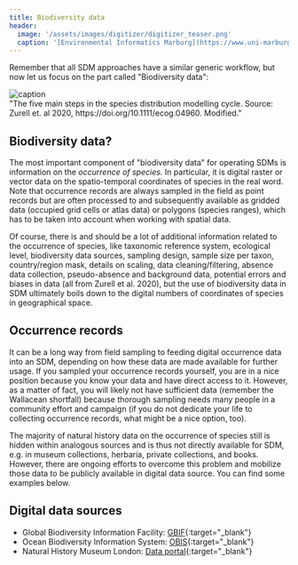 ```yaml
---
title: Biodiversity data
header:
  image: '/assets/images/digitizer/digitizer_teaser.png'
  caption: '[Environmental Informatics Marburg](https://www.uni-marburg.de/en/fb19/disciplines/physisch/environmentalinformatics){:target="_blank"}'
---
```


Remember that all SDM approaches have a similar generic workflow, but now let us focus on the part called "Biodiversity data":


<img src="{{ site.url }}{{ site.baseurl }}/assets/images/zurell/zurell_scheme_mod.png" alt="caption" class="full">
<figcaption> 
"The five main steps in the species distribution modelling cycle. Source: Zurell et. al 2020, https://doi.org/10.1111/ecog.04960. Modified."
</figcaption>


## Biodiversity data?

The most important component of "biodiversity data" for operating SDMs is information on the _occurrence of species._
In particular, it is digital raster or vector data on the spatio-temporal coordinates of species in the real word.
Note that occurrence records are always sampled in the field as point records but are often processed to and subsequently available as gridded data (occupied grid cells or atlas data) or polygons (species ranges), which has to be taken into account when working with spatial data.


Of course, there is and should be a lot of additional information related to the occurrence of species, 
like taxonomic reference system, ecological level, 
biodiversity data sources, sampling design, sample size per taxon, country/region mask, 
details on scaling, data cleaning/filtering, absence data collection, pseudo-absence and background data, 
potential errors and biases in data (all from Zurell et al. 2020),
but the use of biodiversity data in SDM ultimately boils down to the digital numbers of coordinates of species in geographical space.


## Occurrence records

It can be a long way from field sampling to feeding digital occurrence data into an SDM, 
depending on how these data are made available for further usage.
If you sampled your occurrence records yourself, you are in a nice position because you know your data and have direct access to it.
However, as a matter of fact, you will likely not have sufficient data (remember the Wallacean shortfall) because thorough sampling needs many people in a community effort and campaign (if you do not dedicate your life to collecting occurrence records, what might be a nice option, too).

The majority of natural history data on the occurrence of species still is hidden within analogous sources and is thus not directly available for SDM,
e.g. in museum collections, herbaria, private collections, and books.
However, there are ongoing efforts to overcome this problem and mobilize those data to be publicly available in digital data source.
You can find some examples below.


## Digital data sources

* Global Biodiversity Information Facility: [GBIF](http://data.gbif.org){:target="_blank"}
* Ocean Biodiversity Information System: [OBIS](http://iobis.org){:target="_blank"}
* Natural History Museum London: [Data portal](https://data.nhm.ac.uk/){:target="_blank"}



